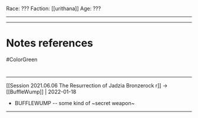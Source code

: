 Race: ???
Faction: [[urithana]]
Age: ???



---
---
# Notes references

#ColorGreen 

#
---

[[Session 2021.06.06 The Resurrection of Jadzia Bronzerock r]] -> [[BuffleWump]] | 2022-01-18
-   BUFFLEWUMP -- some kind of ~secret weapon~

---
